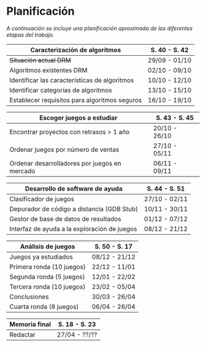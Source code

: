 Planificación
==
_A continuación se incluye una planificación aproximada de las diferentes
etapas del trabajo._


| Caracterización de algoritmos                 | S. 40 - S. 42 |
| --------------------------------------------- | ------------- |
| ~~Situación actual DRM~~                      | 29/09 - 01/10 |
| Algoritmos existentes DRM                     | 02/10 - 09/10 |
| Identificar las características de algoritmos | 10/10 - 12/10 |
| Identificar categorías de algoritmos          | 13/10 - 15/10 |
| Establecer requisitos para algoritmos seguros | 16/10 - 19/10 |


| Escoger juegos a estudiar                     | S. 43 - S. 45 |
| --------------------------------------------- | ------------- |
| Encontrar proyectos con retrasos > 1 año      | 20/10 - 26/10 |
| Ordenar juegos por número de ventas           | 27/10 - 05/11 |
| Ordenar desarrolladores por juegos en mercado | 06/11 - 09/11 |


| Desarrollo de software de ayuda              | S. 44 - S. 51 |
| -------------------------------------------- | ------------- |
| Clasificador de juegos                       | 27/10 - 02/11 |
| Depurador de código a distancia (GDB Stub)   | 10/11 - 30/11 |
| Gestor de base de datos de resultados        | 01/12 - 07/12 |
| Interfaz de ayuda a la exploración de juegos | 08/12 - 21/12 |


| Análisis de juegos        | S. 50 - S. 17 |
| ------------------------- | ------------- |
| Juegos ya estudiados      | 08/12 - 21/12 |
| Primera ronda (10 juegos) | 22/12 - 11/01 |
| Segunda ronda (5 juegos)  | 12/01 - 22/02 |
| Tercera ronda (10 juegos) | 23/02 - 05/04 |
| Conclusiones              | 30/03 - 26/04 |
| Cuarta ronda (8 juegos)   | 06/04 - 26/04 |


| Memoria final | S. 18 - S. 23 |
| ------------- | ------------- |
| Redactar      | 27/04 - ??/?? |
